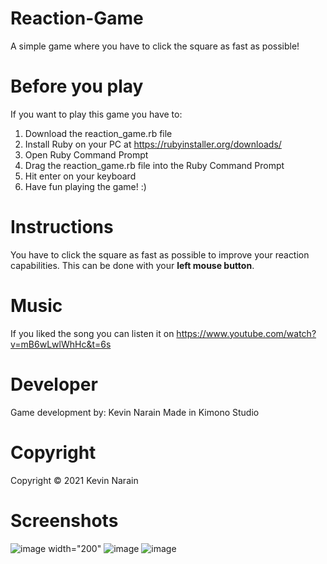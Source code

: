 # Reaction-Game
 A simple game where you have to click the square as fast as possible!

# Before you play
If you want to play this game you have to: 
1. Download the reaction_game.rb file
1. Install Ruby on your PC at https://rubyinstaller.org/downloads/
2. Open Ruby Command Prompt
3. Drag the reaction_game.rb file into the Ruby Command Prompt
4. Hit enter on your keyboard
5. Have fun playing the game! :)

# Instructions
You have to click the square as fast as possible to improve your reaction capabilities. This can be done with your <b>left mouse button</b>.

# Music
If you liked the song you can listen it on https://www.youtube.com/watch?v=mB6wLwlWhHc&t=6s 

# Developer
Game development by: Kevin Narain
Made in Kimono Studio

# Copyright
Copyright © 2021 Kevin Narain

# Screenshots
![image width="200"](https://user-images.githubusercontent.com/34915099/113523176-85fd1e80-95a6-11eb-84d7-9646a44514ca.png)
![image](https://user-images.githubusercontent.com/34915099/113523145-51896280-95a6-11eb-9b9b-0e1667b9fb49.png)
![image](https://user-images.githubusercontent.com/34915099/113523163-682fb980-95a6-11eb-8fa6-f1ac263811db.png)
